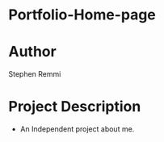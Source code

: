 # Portfolio-Home-page
# Author
Stephen Remmi
# Project Description
+ An Independent project about me.

